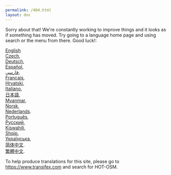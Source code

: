 ```yaml
---
permalink: /404.html
layout: doc
---
```


Sorry about that! We're constantly working to improve things and it looks as if something has moved. Try going to a language home page and using search or the menu from there. Good luck!:  

[English](/en/)    
[Czech](/cs/),   
[Deutsch](/de/),  
[Español](/es/),  
[فارسی](/fa/),  
[Français](/fr/),  
[Hrvatski](/hr/),  
[Italiano](/it/),  
[日本語](/ja/),  
[Myanmar](/my/),  
[Norsk](/nb/),  
[Nederlands](/nl_NL/).   
[Português](/pt/),  
[Русский](/ru/),  
[Kiswahili](/sw/),  
[Shqip](/sq/),  
[Українська](/uk/),  
[简体中文](/zh_CN/).   
[繁體中文](/zh_TW/).   

To help produce translations for this site, please go to <https://www.transifex.com> and search for HOT-OSM.
